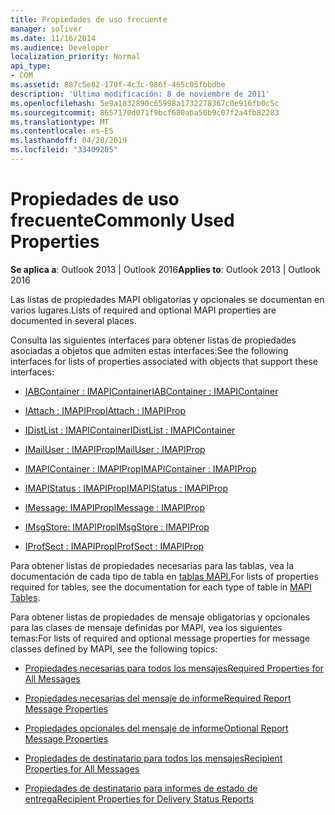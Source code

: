 ```yaml
---
title: Propiedades de uso frecuente
manager: soliver
ms.date: 11/16/2014
ms.audience: Developer
localization_priority: Normal
api_type:
- COM
ms.assetid: 887c5e82-170f-4c3c-986f-465c05fbbdbe
description: 'Última modificación: 8 de noviembre de 2011'
ms.openlocfilehash: 5e9a1832890c65998a1732278367c0e916fb0c5c
ms.sourcegitcommit: 8657170d071f9bcf680aba50b9c07f2a4fb82283
ms.translationtype: MT
ms.contentlocale: es-ES
ms.lasthandoff: 04/28/2019
ms.locfileid: "33409205"
---
```

# <a name="commonly-used-properties"></a><span data-ttu-id="199db-103">Propiedades de uso frecuente</span><span class="sxs-lookup"><span data-stu-id="199db-103">Commonly Used Properties</span></span>

 
  
<span data-ttu-id="199db-104">**Se aplica a**: Outlook 2013 | Outlook 2016</span><span class="sxs-lookup"><span data-stu-id="199db-104">**Applies to**: Outlook 2013 | Outlook 2016</span></span> 
  
<span data-ttu-id="199db-105">Las listas de propiedades MAPI obligatorias y opcionales se documentan en varios lugares.</span><span class="sxs-lookup"><span data-stu-id="199db-105">Lists of required and optional MAPI properties are documented in several places.</span></span>
  
<span data-ttu-id="199db-106">Consulta las siguientes interfaces para obtener listas de propiedades asociadas a objetos que admiten estas interfaces:</span><span class="sxs-lookup"><span data-stu-id="199db-106">See the following interfaces for lists of properties associated with objects that support these interfaces:</span></span>
  
- [<span data-ttu-id="199db-107">IABContainer : IMAPIContainer</span><span class="sxs-lookup"><span data-stu-id="199db-107">IABContainer : IMAPIContainer</span></span>](iabcontainerimapicontainer.md)
    
- [<span data-ttu-id="199db-108">IAttach : IMAPIProp</span><span class="sxs-lookup"><span data-stu-id="199db-108">IAttach : IMAPIProp</span></span>](iattachimapiprop.md)
    
- [<span data-ttu-id="199db-109">IDistList : IMAPIContainer</span><span class="sxs-lookup"><span data-stu-id="199db-109">IDistList : IMAPIContainer</span></span>](idistlistimapicontainer.md)
    
- [<span data-ttu-id="199db-110">IMailUser : IMAPIProp</span><span class="sxs-lookup"><span data-stu-id="199db-110">IMailUser : IMAPIProp</span></span>](imailuserimapiprop.md)
    
- [<span data-ttu-id="199db-111">IMAPIContainer : IMAPIProp</span><span class="sxs-lookup"><span data-stu-id="199db-111">IMAPIContainer : IMAPIProp</span></span>](imapicontainerimapiprop.md)
    
- [<span data-ttu-id="199db-112">IMAPIStatus : IMAPIProp</span><span class="sxs-lookup"><span data-stu-id="199db-112">IMAPIStatus : IMAPIProp</span></span>](imapistatusimapiprop.md)
    
- [<span data-ttu-id="199db-113">IMessage: IMAPIProp</span><span class="sxs-lookup"><span data-stu-id="199db-113">IMessage : IMAPIProp</span></span>](imessageimapiprop.md)
    
- [<span data-ttu-id="199db-114">IMsgStore: IMAPIProp</span><span class="sxs-lookup"><span data-stu-id="199db-114">IMsgStore : IMAPIProp</span></span>](imsgstoreimapiprop.md)
    
- [<span data-ttu-id="199db-115">IProfSect : IMAPIProp</span><span class="sxs-lookup"><span data-stu-id="199db-115">IProfSect : IMAPIProp</span></span>](iprofsectimapiprop.md)
    
<span data-ttu-id="199db-116">Para obtener listas de propiedades necesarias para las tablas, vea la documentación de cada tipo de tabla en [tablas MAPI.](mapi-tables.md)</span><span class="sxs-lookup"><span data-stu-id="199db-116">For lists of properties required for tables, see the documentation for each type of table in [MAPI Tables](mapi-tables.md).</span></span>
  
<span data-ttu-id="199db-117">Para obtener listas de propiedades de mensaje obligatorias y opcionales para las clases de mensaje definidas por MAPI, vea los siguientes temas:</span><span class="sxs-lookup"><span data-stu-id="199db-117">For lists of required and optional message properties for message classes defined by MAPI, see the following topics:</span></span> 
  
- [<span data-ttu-id="199db-118">Propiedades necesarias para todos los mensajes</span><span class="sxs-lookup"><span data-stu-id="199db-118">Required Properties for All Messages</span></span>](required-properties-for-all-messages.md)
    
- [<span data-ttu-id="199db-119">Propiedades necesarias del mensaje de informe</span><span class="sxs-lookup"><span data-stu-id="199db-119">Required Report Message Properties</span></span>](required-report-message-properties.md)
    
- [<span data-ttu-id="199db-120">Propiedades opcionales del mensaje de informe</span><span class="sxs-lookup"><span data-stu-id="199db-120">Optional Report Message Properties</span></span>](optional-report-message-properties.md)
    
- [<span data-ttu-id="199db-121">Propiedades de destinatario para todos los mensajes</span><span class="sxs-lookup"><span data-stu-id="199db-121">Recipient Properties for All Messages</span></span>](recipient-properties-for-all-messages.md)
    
- [<span data-ttu-id="199db-122">Propiedades de destinatario para informes de estado de entrega</span><span class="sxs-lookup"><span data-stu-id="199db-122">Recipient Properties for Delivery Status Reports</span></span>](recipient-properties-for-delivery-status-reports.md)
    

